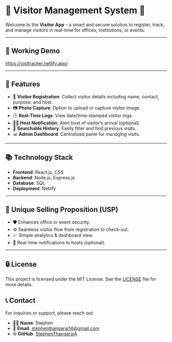 # 🛂 Visitor Management System 🚪

Welcome to the **Visitor App** – a smart and secure solution to register, track, and manage visitors in real-time for offices, institutions, or events.

---

## 🎥 Working Demo

https://visttracker.netlify.app/

---

## 🔧 Features

- 📝 **Visitor Registration**: Collect visitor details including name, contact, purpose, and host.
- 📷 **Photo Capture**: Option to upload or capture visitor image.
- 🕒 **Real-Time Logs**: View date/time-stamped visitor logs.
- 🧑‍💼 **Host Notification**: Alert host of visitor’s arrival (optional).
- 🔎 **Searchable History**: Easily filter and find previous visits.
- 📊 **Admin Dashboard**: Centralized panel for managing visits.

---

## 📚 Technology Stack

- **Frontend**: React.js, CSS
- **Backend**: Node.js, Express.js
- **Database**: SQL
- **Deployment**: Netlify

---

## 🌟 Unique Selling Proposition (USP)

- 🛡️ Enhances office or event security.
- ⚙️ Seamless visitor flow from registration to check-out.
- 📈 Simple analytics & dashboard view.
- 🔔 Real-time notifications to hosts (optional).

---

## 🔒 License

This project is licensed under the MIT License. See the [LICENSE](LICENSE) file for more details.

## 📞 Contact

For inquiries or support, please reach out:
- 👨‍💼 **Name**: Stephen
- 📧 **Email**: stephenthangaraj14@gmail.com
- 🌐 **GitHub**: [StephenThangarajA](https://github.com/StephenThangarajA)
